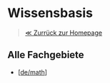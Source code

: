 # Wissensbasis

> <a href="{{ '/' | absolute_url }}">≪ Zurrück zur Homepage</a>

## Alle Fachgebiete
- [[de/math]]

[//begin]: # "Autogenerated link references for markdown compatibility"
[de/math]: de/math.md "Mathematik"
[//end]: # "Autogenerated link references"